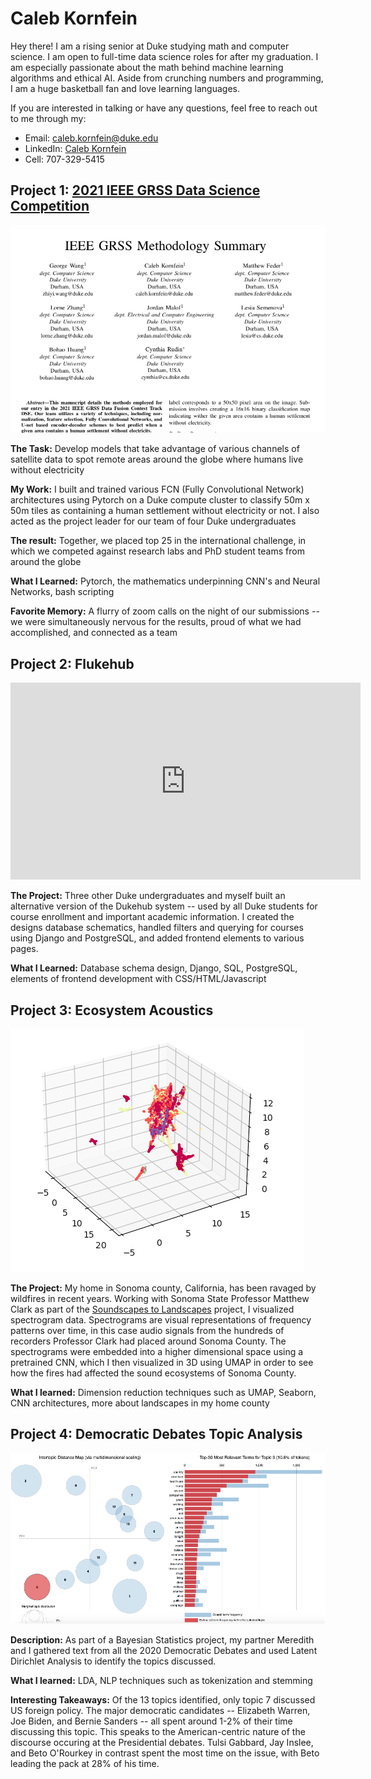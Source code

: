 # Caleb Kornfein

Hey there! I am a rising senior at Duke studying math and computer science. I am open to full-time data science roles for after my graduation. I am especially   passionate about the math behind machine learning algorithms and ethical AI. Aside from crunching numbers and programming, I am a huge basketball fan and love learning languages.

If you are interested in talking or have any questions, feel free to reach out to me through my:

*  Email: caleb.kornfein@duke.edu
*  LinkedIn: [Caleb Kornfein](https://www.linkedin.com/in/caleb-kornfein-36460613a/)
*  Cell: 707-329-5415

## Project 1: [2021 IEEE GRSS Data Science Competition](https://www.grss-ieee.org/community/technical-committees/2021-ieee-grss-data-fusion-contest-track-dse/)  
![](media/IEEE.png)

**The Task:** Develop models that take advantage of various channels of satellite data to spot remote areas around the globe where humans live without electricity

**My Work:** I built and trained various FCN (Fully Convolutional Network) architectures using Pytorch on a Duke compute cluster to classify 50m x 50m tiles as containing a human settlement without electricity or not. I also acted as the project leader for our team of four Duke undergraduates

**The result:** Together, we placed top 25 in the international challenge, in which we competed against research labs and PhD student teams from around the globe

**What I Learned:** Pytorch, the mathematics underpinning CNN's and Neural Networks, bash scripting

**Favorite Memory:** A flurry of zoom calls on the night of our submissions -- we were simultaneously nervous for the results, proud of what we had accomplished, and connected as a team

## Project 2: Flukehub
<p align="center">
<iframe width="560" height="315" src="https://www.youtube.com/embed/YtoEv-HFCBA" title="YouTube video player" frameborder="0" allow="accelerometer; autoplay; clipboard-write; encrypted-media; gyroscope; picture-in-picture" allowfullscreen></iframe>
</p>

**The Project:** Three other Duke undergraduates and myself built an alternative version of the Dukehub system -- used by all Duke students for course enrollment and important academic information. I created the designs database schematics, handled filters and querying for courses using Django and PostgreSQL, and added frontend elements to various pages.

**What I Learned:** Database schema design, Django, SQL, PostgreSQL, elements of frontend development with CSS/HTML/Javascript

## Project 3: Ecosystem Acoustics
![](media/UMAP_Landscapes.png)

**The Project:** My home in Sonoma county, California, has been ravaged by wildfires in recent years. Working with Sonoma State Professor Matthew Clark as part of the [Soundscapes to Landscapes](https://soundscapes2landscapes.org/) project, I visualized spectrogram data. Spectrograms are visual representations of frequency patterns over time, in this case audio signals from the hundreds of recorders Professor Clark had placed around Sonoma County. The spectrograms were embedded into a higher dimensional space using a pretrained CNN, which I then visualized in 3D using UMAP in order to see how the fires had affected the sound ecosystems of Sonoma County.

**What I learned:** Dimension reduction techniques such as UMAP, Seaborn,  CNN architectures, more about landscapes in my home county

## Project 4: Democratic Debates Topic Analysis
![](media/Intertopic_Distance.png)

**Description:** As part of a Bayesian Statistics project, my partner Meredith and I gathered text from all the 2020 Democratic Debates and used Latent Dirichlet Analysis to identify the topics discussed.

**What I learned:** LDA, NLP techniques such as tokenization and stemming

**Interesting Takeaways:** Of the 13 topics identified, only topic 7 discussed US foreign policy. The major democratic candidates -- Elizabeth Warren, Joe Biden, and Bernie Sanders -- all spent around 1-2% of their time discussing this topic. This speaks to the American-centric nature of the discourse occuring at the Presidential debates. Tulsi Gabbard, Jay Inslee, and Beto O'Rourkey in contrast spent the most time on the issue, with Beto leading the pack at 28% of his time.

